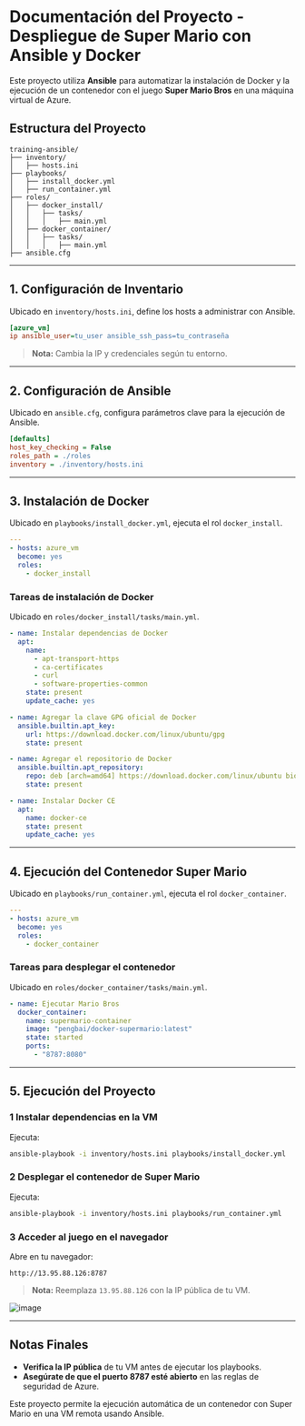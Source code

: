 # Documentación del Proyecto - Despliegue de Super Mario con Ansible y Docker

Este proyecto utiliza **Ansible** para automatizar la instalación de Docker y la ejecución de un contenedor con el juego **Super Mario Bros** en una máquina virtual de Azure.

## **Estructura del Proyecto**

```
training-ansible/
├── inventory/
│   ├── hosts.ini
├── playbooks/
│   ├── install_docker.yml
│   ├── run_container.yml
├── roles/
│   ├── docker_install/
│   │   ├── tasks/
│   │   │   ├── main.yml
│   ├── docker_container/
│   │   ├── tasks/
│   │   │   ├── main.yml
├── ansible.cfg
```

---

## **1. Configuración de Inventario**
Ubicado en `inventory/hosts.ini`, define los hosts a administrar con Ansible.

```ini
[azure_vm]
ip ansible_user=tu_user ansible_ssh_pass=tu_contraseña
```

> **Nota:** Cambia la IP y credenciales según tu entorno.

---

## **2. Configuración de Ansible**
Ubicado en `ansible.cfg`, configura parámetros clave para la ejecución de Ansible.

```ini
[defaults]
host_key_checking = False
roles_path = ./roles
inventory = ./inventory/hosts.ini
```

---

## **3. Instalación de Docker**
Ubicado en `playbooks/install_docker.yml`, ejecuta el rol `docker_install`.

```yaml
---
- hosts: azure_vm
  become: yes
  roles:
    - docker_install
```

### **Tareas de instalación de Docker**
Ubicado en `roles/docker_install/tasks/main.yml`.

```yaml
- name: Instalar dependencias de Docker
  apt:
    name:
      - apt-transport-https
      - ca-certificates
      - curl
      - software-properties-common
    state: present
    update_cache: yes

- name: Agregar la clave GPG oficial de Docker
  ansible.builtin.apt_key:
    url: https://download.docker.com/linux/ubuntu/gpg
    state: present

- name: Agregar el repositorio de Docker
  ansible.builtin.apt_repository:
    repo: deb [arch=amd64] https://download.docker.com/linux/ubuntu bionic stable
    state: present

- name: Instalar Docker CE
  apt:
    name: docker-ce
    state: present
    update_cache: yes
```

---

## **4. Ejecución del Contenedor Super Mario**
Ubicado en `playbooks/run_container.yml`, ejecuta el rol `docker_container`.

```yaml
---
- hosts: azure_vm
  become: yes
  roles:
    - docker_container
```

### **Tareas para desplegar el contenedor**
Ubicado en `roles/docker_container/tasks/main.yml`.

```yaml
- name: Ejecutar Mario Bros
  docker_container:
    name: supermario-container
    image: "pengbai/docker-supermario:latest"
    state: started
    ports:
      - "8787:8080"
```

---

## **5. Ejecución del Proyecto**

### **1️ Instalar dependencias en la VM**
Ejecuta:
```bash
ansible-playbook -i inventory/hosts.ini playbooks/install_docker.yml
```

### **2️ Desplegar el contenedor de Super Mario**
Ejecuta:
```bash
ansible-playbook -i inventory/hosts.ini playbooks/run_container.yml
```

### **3️ Acceder al juego en el navegador**
Abre en tu navegador:
```
http://13.95.88.126:8787
```
> **Nota:** Reemplaza `13.95.88.126` con la IP pública de tu VM.

![image](https://github.com/user-attachments/assets/5d5de2b6-6b98-4b2a-8bc9-e8b14d0df1a6)


---

## **Notas Finales**
- **Verifica la IP pública** de tu VM antes de ejecutar los playbooks.
- **Asegúrate de que el puerto 8787 esté abierto** en las reglas de seguridad de Azure.

Este proyecto permite la ejecución automática de un contenedor con Super Mario en una VM remota usando Ansible.

